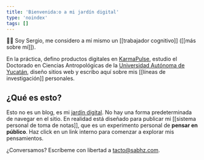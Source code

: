 ```yaml
---
title: 'Bienvenida:o a mi jardín digital'
type: 'noindex'
tags: []
---
```


👋🏽 Soy Sergio, me considero a mí mismo un [[trabajador cognitivo]] ([[más sobre mí]]).

En la práctica, defino productos digitales en [KarmaPulse](https://karmapulse.com), estudio el Doctorado en Ciencias Antropológicas de la [Universidad Autónoma de Yucatán](https://www.uady.mx/), diseño sitios web y escribo aquí sobre mis [[líneas de investigación]] personales.

## ¿Qué es esto?

Esto no es un blog, es mi [jardín digital](https://www.technologyreview.es/s/12606/jardines-digitales-la-respuesta-espiritual-la-futilidad-de-las-redes-sociales). No hay una forma predeterminada de navegar en el sitio. En realidad está diseñado para publicar mi [[sistema personal de toma de notas]], que es un experimento personal de **pensar en público**. Haz click en un link interno para comenzar a explorar mis pensamientos.

¿Conversamos? Escríbeme con libertad a [tacto@sabhz.com](mailto:tacto@sabhz.com).